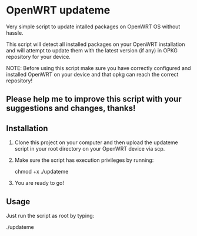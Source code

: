 # OpenWRT updateme
Very simple script to update intalled packages on OpenWRT OS without hassle.

This script will detect all installed packages on your OpenWRT installation and will attempt to update them with the latest version (if any) in OPKG repository for your device.

NOTE: Before using this script make sure you have correctly configured and installed OpenWRT on your device and that opkg can reach the correct repository!

Please help me to improve this script with your suggestions and changes, thanks!
--------------------------------------------------------------------------------

## Installation
1) Clone this project on your computer and then upload the updateme script in your root directory on your OpenWRT device via scp.

2) Make sure the script has execution privileges by running:

   chmod +x ./updateme

3) You are ready to go!

## Usage
Just run the script as root by typing:

./updateme

